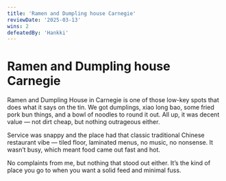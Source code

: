 ```yaml
---
title: 'Ramen and Dumpling house Carnegie'
reviewDate: '2025-03-13'
wins: 2
defeatedBy: 'Hankki'
---
```

  
# Ramen and Dumpling house Carnegie
    
Ramen and Dumpling House in Carnegie is one of those low-key spots that does what it says on the tin. We got dumplings, xiao long bao, some fried pork bun things, and a bowl of noodles to round it out. All up, it was decent value — not dirt cheap, but nothing outrageous either.

Service was snappy and the place had that classic traditional Chinese restaurant vibe — tiled floor, laminated menus, no music, no nonsense. It wasn’t busy, which meant food came out fast and hot.

No complaints from me, but nothing that stood out either. It’s the kind of place you go to when you want a solid feed and minimal fuss.